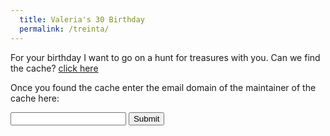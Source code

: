 ```yaml
---
  title: Valeria's 30 Birthday
  permalink: /treinta/
---
```


For your birthday I want to go on a hunt for treasures with you. Can we find the cache? [click here](https://www.geocaching.com/geocache/GCGFDP)

Once you found the cache enter the email domain of the maintainer of the cache here:

<input id="numb" >
<button type="button" onclick="myFunction()">Submit</button>

<script>
function myFunction() {
  let x=document.getElementById("numb").value;
  if (x==="gmx.at") window.open('https://youtu.be/WqqE1sUPxlI');
}
<\script>
